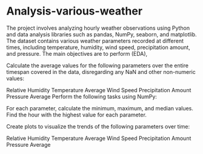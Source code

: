 # Analysis-various-weather
The project involves analyzing hourly weather observations using Python and data analysis libraries such as pandas, NumPy, seaborn, and matplotlib. The dataset contains various weather parameters recorded at different times, including temperature, humidity, wind speed, precipitation amount, and pressure. The main objectives are to perform (EDA),

Calculate the average values for the following parameters over the entire timespan covered in the data, disregarding any NaN and other non-numeric values:

Relative Humidity
Temperature Average
Wind Speed
Precipitation Amount
Pressure Average
Perform the following tasks using NumPy:

For each parameter, calculate the minimum, maximum, and median values.
Find the hour with the highest value for each parameter.

Create plots to visualize the trends of the following parameters over time:

Relative Humidity
Temperature Average
Wind Speed
Precipitation Amount
Pressure Average
